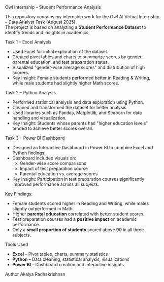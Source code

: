 Owl Internship – Student Performance Analysis

This repository contains my internship work for the Owl AI Virtual Internship – Data Analyst Task (August 2025).  
The project is based on analyzing a **Student Performance Dataset** to identify trends and insights in academics.

Task 1 – Excel Analysis
- Used Excel for initial exploration of the dataset.  
- Created pivot tables and charts to summarize scores by gender, parental education, and test preparation status.  
- Visualized "gender-wise average scores" and distribution of high scorers.  
- Key Insight: Female students performed better in Reading & Writing, while male students had slightly higher Math scores.

Task 2 – Python Analysis
- Performed statistical analysis and data exploration using Python.  
- Cleaned and transformed the dataset for better analysis.  
- Used libraries such as Pandas, Matplotlib, and Seaborn for data handling and visualization.  
- Key Insight: Students whose parents had "higher education levels" tended to achieve better scores overall.

Task 3 – Power BI Dashboard
- Designed an Interactive Dashboard in Power BI to combine Excel and Python findings.  
- Dashboard included visuals on:
   - Gender-wise score comparisons  
   - Impact of test preparation course  
   - Parental education vs. average scores  
- Key Insight: Participation in test preparation courses significantly improved performance across all subjects.

Key Findings:
-  Female students scored higher in Reading and Writing, while males slightly outperformed in Math.  
-  Higher **parental education** correlated with better student scores.  
-  Test preparation courses had a **positive impact** on academic performance.  
-  Only a **small proportion of students** scored above 90 in all three subjects.  

Tools Used
- **Excel** – Pivot tables, charts, summary statistics  
- **Python** – Data cleaning, statistical analysis, visualizations  
- **Power BI** – Dashboard creation and interactive insights  

Author
  Akalya Radhakrishnan

